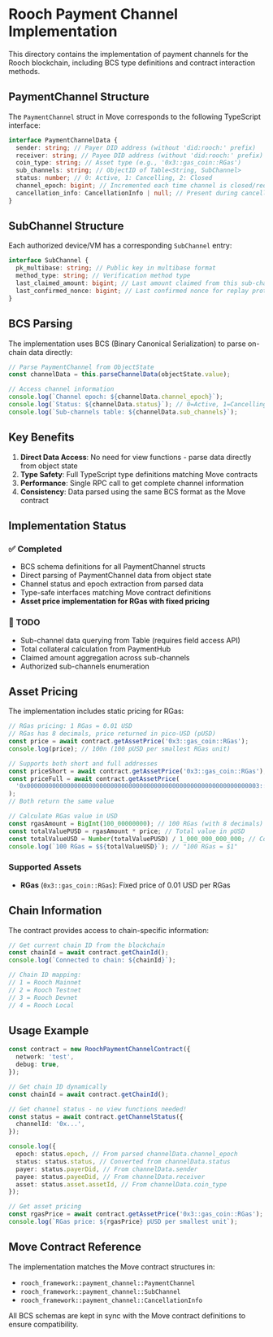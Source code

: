 # Rooch Payment Channel Implementation

This directory contains the implementation of payment channels for the Rooch blockchain, including BCS type definitions and contract interaction methods.

## PaymentChannel Structure

The `PaymentChannel` struct in Move corresponds to the following TypeScript interface:

```typescript
interface PaymentChannelData {
  sender: string; // Payer DID address (without 'did:rooch:' prefix)
  receiver: string; // Payee DID address (without 'did:rooch:' prefix)
  coin_type: string; // Asset type (e.g., '0x3::gas_coin::RGas')
  sub_channels: string; // ObjectID of Table<String, SubChannel>
  status: number; // 0: Active, 1: Cancelling, 2: Closed
  channel_epoch: bigint; // Incremented each time channel is closed/reopened
  cancellation_info: CancellationInfo | null; // Present during cancellation process
}
```

## SubChannel Structure

Each authorized device/VM has a corresponding `SubChannel` entry:

```typescript
interface SubChannel {
  pk_multibase: string; // Public key in multibase format
  method_type: string; // Verification method type
  last_claimed_amount: bigint; // Last amount claimed from this sub-channel
  last_confirmed_nonce: bigint; // Last confirmed nonce for replay protection
}
```

## BCS Parsing

The implementation uses BCS (Binary Canonical Serialization) to parse on-chain data directly:

```typescript
// Parse PaymentChannel from ObjectState
const channelData = this.parseChannelData(objectState.value);

// Access channel information
console.log(`Channel epoch: ${channelData.channel_epoch}`);
console.log(`Status: ${channelData.status}`); // 0=Active, 1=Cancelling, 2=Closed
console.log(`Sub-channels table: ${channelData.sub_channels}`);
```

## Key Benefits

1. **Direct Data Access**: No need for view functions - parse data directly from object state
2. **Type Safety**: Full TypeScript type definitions matching Move contracts
3. **Performance**: Single RPC call to get complete channel information
4. **Consistency**: Data parsed using the same BCS format as the Move contract

## Implementation Status

### ✅ Completed

- BCS schema definitions for all PaymentChannel structs
- Direct parsing of PaymentChannel data from object state
- Channel status and epoch extraction from parsed data
- Type-safe interfaces matching Move contract definitions
- **Asset price implementation for RGas with fixed pricing**

### 🚧 TODO

- Sub-channel data querying from Table (requires field access API)
- Total collateral calculation from PaymentHub
- Claimed amount aggregation across sub-channels
- Authorized sub-channels enumeration

## Asset Pricing

The implementation includes static pricing for RGas:

```typescript
// RGas pricing: 1 RGas = 0.01 USD
// RGas has 8 decimals, price returned in pico-USD (pUSD)
const price = await contract.getAssetPrice('0x3::gas_coin::RGas');
console.log(price); // 100n (100 pUSD per smallest RGas unit)

// Supports both short and full addresses
const priceShort = await contract.getAssetPrice('0x3::gas_coin::RGas');
const priceFull = await contract.getAssetPrice(
  '0x0000000000000000000000000000000000000000000000000000000000000003::gas_coin::RGas'
);
// Both return the same value

// Calculate RGas value in USD
const rgasAmount = BigInt(100_00000000); // 100 RGas (with 8 decimals)
const totalValuePUSD = rgasAmount * price; // Total value in pUSD
const totalValueUSD = Number(totalValuePUSD) / 1_000_000_000_000; // Convert to USD
console.log(`100 RGas = $${totalValueUSD}`); // "100 RGas = $1"
```

### Supported Assets

- **RGas** (`0x3::gas_coin::RGas`): Fixed price of 0.01 USD per RGas

## Chain Information

The contract provides access to chain-specific information:

```typescript
// Get current chain ID from the blockchain
const chainId = await contract.getChainId();
console.log(`Connected to chain: ${chainId}`);

// Chain ID mapping:
// 1 = Rooch Mainnet
// 2 = Rooch Testnet
// 3 = Rooch Devnet
// 4 = Rooch Local
```

## Usage Example

```typescript
const contract = new RoochPaymentChannelContract({
  network: 'test',
  debug: true,
});

// Get chain ID dynamically
const chainId = await contract.getChainId();

// Get channel status - no view functions needed!
const status = await contract.getChannelStatus({
  channelId: '0x...',
});

console.log({
  epoch: status.epoch, // From parsed channelData.channel_epoch
  status: status.status, // Converted from channelData.status
  payer: status.payerDid, // From channelData.sender
  payee: status.payeeDid, // From channelData.receiver
  asset: status.asset.assetId, // From channelData.coin_type
});

// Get asset pricing
const rgasPrice = await contract.getAssetPrice('0x3::gas_coin::RGas');
console.log(`RGas price: ${rgasPrice} pUSD per smallest unit`);
```

## Move Contract Reference

The implementation matches the Move contract structures in:

- `rooch_framework::payment_channel::PaymentChannel`
- `rooch_framework::payment_channel::SubChannel`
- `rooch_framework::payment_channel::CancellationInfo`

All BCS schemas are kept in sync with the Move contract definitions to ensure compatibility.
